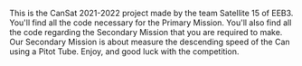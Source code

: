 This is the CanSat 2021-2022 project made by the team Satellite 15 of EEB3.
You'll find all the code necessary for the Primary Mission.
You'll also find all the code regarding the Secondary Mission that you are required to make.
Our Secondary Mission is about measure the descending speed of the Can using a Pitot Tube.
Enjoy, and good luck with the competition.
